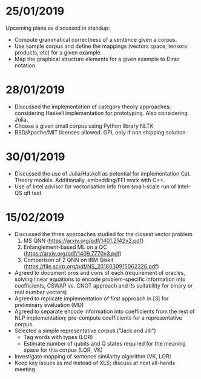 # 25/01/2019
Upcoming plans as discussed in standup:
 - Compute grammatical correctness of a sentence given a corpus.
 - Use sample corpus and define the mappings (vectors space, tensors products, etc) for a given example.
 - Map the graphical structure elements for a given example to Dirac notation.

# 28/01/2019
 - Discussed the implementation of category theory approaches; considering Haskell implementation for prototyping. Also considering Julia.
 - Choose a given small corpus using Python library NLTK
 - BSD/Apache/MIT licenses allowed. GPL only if non shipping solution.

# 30/01/2019
 - Discussed the use of Julia/Haskell as potential for implementation Cat. Theory models. Additionally, embedding/FFI work with C++.
 - Use of Intel advisor for vectorisation info from small-scale run of Intel-QS qft test

# 15/02/2019
 - Discussed the three approaches studied for the closest vector problem
   1. MS QNN (https://arxiv.org/pdf/1401.2142v2.pdf)
   2. Entanglement-based ML on a QC (https://arxiv.org/pdf/1409.7770v3.pdf)
   3. Comparison of 2 QNN on IBM Qiskit (https://file.scirp.org/pdf/NS_2018030915062326.pdf)
 - Agreed to document pros and cons of each (requirement of oracles, solving linear equations to encode problem-specific information into coefficients, CSWAP vs. CNOT approach and its suitability for binary or real number vectors)
 - Agreed to replicate implementation of first approach in [3] for preliminary evaluation (MD)
 - Agreed to separate encode information into coefficients from the rest of NLP implementation; pre-compute coefficients for a representative corpus
 - Selected a simple representative corpus ("Jack and Jill")
   - Tag words with types (LOR)
   - Estimate number of qubits and Q states required for the meaning space for this corpus (LOR, VK)
 - Investigate mapping of sentence similarity algorithm (VK, LOR)
 - Keep key issues as md instead of XLS; discuss at next all-hands meeting